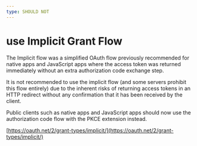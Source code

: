 ```yaml
---
type: SHOULD NOT
---
```


# use Implicit Grant Flow

The Implicit flow was a simplified OAuth flow previously recommended for native apps and JavaScript apps where the access token was returned immediately without an extra authorization code exchange step.

It is not recommended to use the implicit flow (and some servers prohibit this flow entirely) due to the inherent risks of returning access tokens in an HTTP redirect without any confirmation that it has been received by the client.

Public clients such as native apps and JavaScript apps should now use the authorization code flow with the PKCE extension instead.

[https://oauth.net/2/grant-types/implicit/](https://oauth.net/2/grant-types/implicit/)

